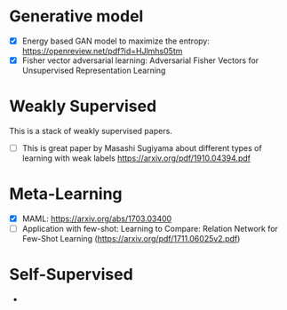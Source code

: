 # Generative model
- [X] Energy based GAN model to maximize the entropy: https://openreview.net/pdf?id=HJlmhs05tm
- [X] Fisher vector adversarial learning: Adversarial Fisher Vectors for Unsupervised
Representation Learning

# Weakly Supervised
This is a stack of weakly supervised papers.

- [ ]  This is great paper by Masashi Sugiyama about different types of learning with weak labels
https://arxiv.org/pdf/1910.04394.pdf


# Meta-Learning
- [X] MAML: https://arxiv.org/abs/1703.03400
- [ ] Application with few-shot: Learning to Compare: Relation Network for Few-Shot Learning (https://arxiv.org/pdf/1711.06025v2.pdf)

# Self-Supervised
* 


